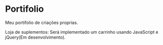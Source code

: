 # Portifolio
 Meu portifolio de criações proprias.

 Loja de suplementos: Será implementado um carrinho usando JavaScript e jQuery(Em desenvolvimento).
 
